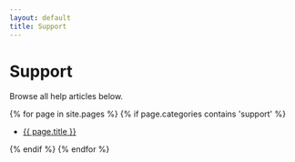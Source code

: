 ```yaml
---
layout: default
title: Support
---
```


# Support

Browse all help articles below.

{% for page in site.pages %}
  {% if page.categories contains 'support' %}
  
  <ul>
      <li><a href="{{ site.baseurl }}{{ page.url }}">{{ page.title }}</a></li>
  </ul>

  {% endif %}
{% endfor %}
